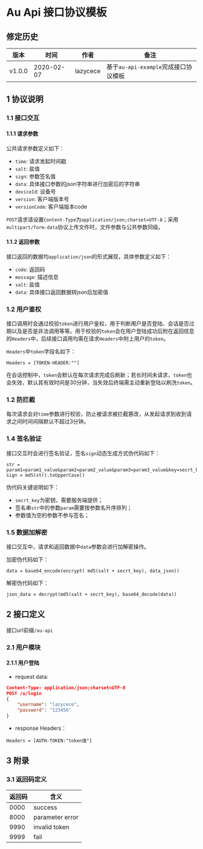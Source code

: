 # Au Api 接口协议模板

## 修定历史

| 版本    | 时间       | 作者    | 备注                |
| ------- | ---------- | ------- | ------------------- |
| v1.0.0    | 2020-02-07 | lazycece    | 基于`au-api-example`完成接口协议模板 |

## 1 协议说明

### 1.1 接口交互 

#### 1.1.1 请求参数

公共请求参数定义如下：

- `time`: 请求发起时间戳
- `salt`: 盐值
- `sign`: 参数签名值
- `data`: 具体接口参数的json字符串进行加密后的字符串
- `deviceId`: 设备号
- `version`: 客户端版本号
- `versionCode`: 客户端版本code

`POST`请求请设置`Content-Type`为`application/json;charset=UTF-8`；采用`multipart/form-data`协议上传文件时，文件参数与公共参数同级。

#### 1.1.2 返回参数

接口返回的数据均`application/json`的形式展现，具体参数定义如下：

- `code`: 返回码
- `message`: 描述信息
- `salt`: 盐值
- `data`: 具体接口返回数据转json后加密值

### 1.2 用户鉴权

接口调用时会通过校验`token`进行用户鉴权，用于判断用户是否登陆、会话是否过期以及是否是非法调用等等。用于校验的`token`会在用户登陆成功后附在返回信息的`Headers`中，后续接口调用均需在请求`Headers`中附上用户的`token`。

`Headers`中`token`字段名如下：
```
Headers = [TOKEN-HEADER:""]
```

在会话控制中，`token`会默认在每次请求完成后刷新；若长时间未请求，`token`也会失效，默认其有效时间是30分钟，当失效后终端需主动重新登陆以刷洗`token`。

### 1.2 防拦截

每次请求会对`time`参数进行校验，防止被请求被拦截篡改，从发起请求到收到请求之间时间间隔默认不超过3分钟。

### 1.4 签名验证

接口交互时会进行签名验证，签名`sign`动态生成方式伪代码如下：

```
str = param1=param1_value&param2=param2_value&param3=param3_value&key=secrt_key
sign = md5(str).toUpperCase()
```

伪代码关键说明如下：

- `secrt_key`为密钥，需要服务端提供；
- 签名串`str`中的参数`param`需要按参数名升序排列；
- 参数值为空的参数不参与签名；

### 1.5 数据加解密

接口交互中，请求和返回数据中`data`参数会进行加解密操作。

加密伪代码如下：

```
data = base64_encode(encrypt( md5(salt + secrt_key), data_json))
```

解密伪代码如下：

```
json_data = decrypt(md5(salt + secrt_key), base64_decode(data))
```

## 2 接口定义

接口url前缀`/au-api`

### 2.1 用户模块

#### 2.1.1 用户登陆

- request data:

```json
Content-Type: application/json;charset=UTF-8
POST /u/login
{
    "username": "lazycece", 
    "password": "123456"
}
```

- response Headers：

```
Headers = [AUTH-TOKEN:"token值"]
```

## 3 附录

### 3.1 返回码定义

| 返回码 | 含义   |
| ------ | ------ |
| 0000 | success |
| 8000 | parameter error|
| 9990 | invalid token |
| 9999 | fail |






